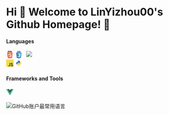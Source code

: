 

# Hi 🎉 Welcome to LinYizhou00's Github Homepage!  👋
 
#### Languages 
<img align="right" width="450" src="https://github-readme-stats.vercel.app/api?username=LinYizhou00&show_icons=true&icon_color=0078e7&title_color=0078e7&include_all_commits=true"/>  

<code><img height="20" src="https://raw.githubusercontent.com/github/explore/80688e429a7d4ef2fca1e82350fe8e3517d3494d/topics/html/html.png" alt="html" /></code>
<code><img height="20" src="https://raw.githubusercontent.com/github/explore/80688e429a7d4ef2fca1e82350fe8e3517d3494d/topics/css/css.png" alt="css" /></code>
<code><img height="20" src="https://raw.githubusercontent.com/github/explore/80688e429a7d4ef2fca1e82350fe8e3517d3494d/topics/javascript/javascript.png" alt="javascript" /></code>
<code><img height="20" src="https://raw.githubusercontent.com/github/explore/80688e429a7d4ef2fca1e82350fe8e3517d3494d/topics/python/python.png" alt="python" /></code>
 
#### Frameworks and Tools
 <code><img height="20" src="https://raw.githubusercontent.com/github/explore/80688e429a7d4ef2fca1e82350fe8e3517d3494d/topics/vue/vue.png" alt="vue" /></code>

![GitHub账户最常用语言](https://github-stats.ubrong.com/api/top-langs/?username=LinYizhou00&layout=compact&theme=tokyonight)
 

